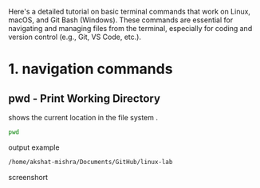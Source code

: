 Here's a detailed tutorial on basic terminal commands that work on Linux, macOS, and Git Bash (Windows). These commands are essential for navigating and managing files from the terminal, especially for coding and version control (e.g., Git, VS Code, etc.).

# 1. navigation commands

## pwd - Print Working Directory
shows the current location  in the file system .

``` bash
pwd
```

 output example

``` bash
/home/akshat-mishra/Documents/GitHub/linux-lab
```
screenshort 